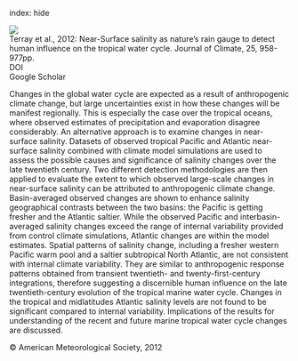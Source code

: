 index: hide

<div class="Citation">
    <div class="Citation-thumb CitationThumb-linked"  data-href="https://doi.org/10.1175/jcli-d-10-05025.1">
      <img src="https://static.claimspace.cloud/climate-study-static/refs/thumbs/10/Terray_et_al_2012-thumb.png" />
    </div>

  <div class="Citation-body">
    <div class="Citation-text">Terray et al., 2012: Near-Surface salinity as nature’s rain gauge to detect human influence on the tropical water cycle. <span class="Article-journal">Journal of Climate, </span><span class="Article-volume">25, </span>958-977pp.</div>
    <div class="Citation-links">
      <div class="CitationLink" data-href="https://doi.org/10.1175/jcli-d-10-05025.1">
        <div class="CitationLink-icon CitationLink-Doi"></div>
        <div class="CitationLink-text">DOI</div>
      </div>
      <div class="CitationLink" data-href="https://scholar.google.com/scholar?q=10.1175/jcli-d-10-05025.1">
        <div class="CitationLink-icon CitationLink-Scholar"></div>
        <div class="CitationLink-text">Google Scholar</div>
      </div>
    </div>
  </div>
</div>

Changes in the global water cycle are expected as a result of anthropogenic climate change, but large uncertainties exist in how these changes will be manifest regionally. This is especially the case over the tropical oceans, where observed estimates of precipitation and evaporation disagree considerably. An alternative approach is to examine changes in near-surface salinity. Datasets of observed tropical Pacific and Atlantic near-surface salinity combined with climate model simulations are used to assess the possible causes and significance of salinity changes over the late twentieth century. Two different detection methodologies are then applied to evaluate the extent to which observed large-scale changes in near-surface salinity can be attributed to anthropogenic climate change. Basin-averaged observed changes are shown to enhance salinity geographical contrasts between the two basins: the Pacific is getting fresher and the Atlantic saltier. While the observed Pacific and interbasin-averaged salinity changes exceed the range of internal variability provided from control climate simulations, Atlantic changes are within the model estimates. Spatial patterns of salinity change, including a fresher western Pacific warm pool and a saltier subtropical North Atlantic, are not consistent with internal climate variability. They are similar to anthropogenic response patterns obtained from transient twentieth- and twenty-first-century integrations, therefore suggesting a discernible human influence on the late twentieth-century evolution of the tropical marine water cycle. Changes in the tropical and midlatitudes Atlantic salinity levels are not found to be significant compared to internal variability. Implications of the results for understanding of the recent and future marine tropical water cycle changes are discussed.

<div class="Citation-copy">
&copy; American Meteorological Society, 2012
</div>